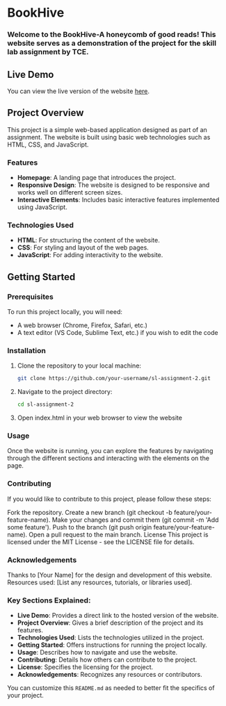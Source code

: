 
# BookHive


### Welcome to the BookHive-A honeycomb of good reads! This website serves as a demonstration of the project for the skill lab assignment by TCE.

## Live Demo

You can view the live version of the website [here](https://sl-ass2.vercel.app/index.html).

## Project Overview

This project is a simple web-based application designed as part of an assignment. The website is built using basic web technologies such as HTML, CSS, and JavaScript.

### Features

- **Homepage**: A landing page that introduces the project.
- **Responsive Design**: The website is designed to be responsive and works well on different screen sizes.
- **Interactive Elements**: Includes basic interactive features implemented using JavaScript.

### Technologies Used

- **HTML**: For structuring the content of the website.
- **CSS**: For styling and layout of the web pages.
- **JavaScript**: For adding interactivity to the website.

## Getting Started

### Prerequisites

To run this project locally, you will need:

- A web browser (Chrome, Firefox, Safari, etc.)
- A text editor (VS Code, Sublime Text, etc.) if you wish to edit the code

### Installation

1. Clone the repository to your local machine:
   ```bash
   git clone https://github.com/your-username/sl-assignment-2.git
2. Navigate to the project directory:
   ```bash
   cd sl-assignment-2
3. Open index.html in your web browser to view the website


### Usage
Once the website is running, you can explore the features by navigating through the different sections and interacting with the elements on the page.

### Contributing
If you would like to contribute to this project, please follow these steps:

Fork the repository.
Create a new branch (git checkout -b feature/your-feature-name).
Make your changes and commit them (git commit -m 'Add some feature').
Push to the branch (git push origin feature/your-feature-name).
Open a pull request to the main branch.
License
This project is licensed under the MIT License - see the LICENSE file for details.

### Acknowledgements
Thanks to [Your Name] for the design and development of this website.
Resources used: [List any resources, tutorials, or libraries used].

### Key Sections Explained:
- **Live Demo**: Provides a direct link to the hosted version of the website.
- **Project Overview**: Gives a brief description of the project and its features.
- **Technologies Used**: Lists the technologies utilized in the project.
- **Getting Started**: Offers instructions for running the project locally.
- **Usage**: Describes how to navigate and use the website.
- **Contributing**: Details how others can contribute to the project.
- **License**: Specifies the licensing for the project.
- **Acknowledgements**: Recognizes any resources or contributors.

You can customize this `README.md` as needed to better fit the specifics of your project.


